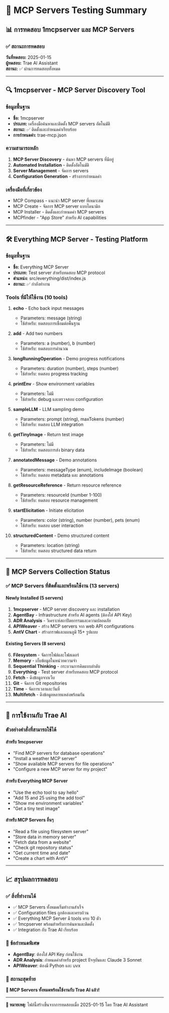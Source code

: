 # 🧪 MCP Servers Testing Summary

## 📊 การทดสอบ 1mcpserver และ MCP Servers

### ✅ สถานะการทดสอบ

**วันที่ทดสอบ:** 2025-01-15  
**ผู้ทดสอบ:** Trae AI Assistant  
**สถานะ:** ✅ ผ่านการทดสอบทั้งหมด

---

## 🔍 1mcpserver - MCP Server Discovery Tool

### ข้อมูลพื้นฐาน
- **ชื่อ:** 1mcpserver
- **ประเภท:** เครื่องมือค้นหาและติดตั้ง MCP servers อัตโนมัติ
- **สถานะ:** ✅ ติดตั้งและกำหนดค่าเรียบร้อย
- **การกำหนดค่า:** trae-mcp.json

### ความสามารถหลัก
1. **MCP Server Discovery** - ค้นหา MCP servers ที่มีอยู่
2. **Automated Installation** - ติดตั้งอัตโนมัติ
3. **Server Management** - จัดการ servers
4. **Configuration Generation** - สร้างการกำหนดค่า

### เครื่องมือที่เกี่ยวข้อง
- MCP Compass - แนะนำ MCP server ที่เหมาะสม
- MCP Create - จัดการ MCP server แบบไดนามิก
- MCP Installer - ติดตั้งและกำหนดค่า MCP servers
- MCPfinder - "App Store" สำหรับ AI capabilities

---

## 🛠️ Everything MCP Server - Testing Platform

### ข้อมูลพื้นฐาน
- **ชื่อ:** Everything MCP Server
- **ประเภท:** Test server สำหรับทดสอบ MCP protocol
- **ตำแหน่ง:** src/everything/dist/index.js
- **สถานะ:** ✅ กำลังทำงาน

### Tools ที่มีให้ใช้งาน (10 tools)

1. **echo** - Echo back input messages
   - Parameters: message (string)
   - ใช้สำหรับ: ทดสอบการเชื่อมต่อพื้นฐาน

2. **add** - Add two numbers
   - Parameters: a (number), b (number)
   - ใช้สำหรับ: ทดสอบการคำนวณ

3. **longRunningOperation** - Demo progress notifications
   - Parameters: duration (number), steps (number)
   - ใช้สำหรับ: ทดสอบ progress tracking

4. **printEnv** - Show environment variables
   - Parameters: ไม่มี
   - ใช้สำหรับ: debug และตรวจสอบ configuration

5. **sampleLLM** - LLM sampling demo
   - Parameters: prompt (string), maxTokens (number)
   - ใช้สำหรับ: ทดสอบ LLM integration

6. **getTinyImage** - Return test image
   - Parameters: ไม่มี
   - ใช้สำหรับ: ทดสอบการส่ง binary data

7. **annotatedMessage** - Demo annotations
   - Parameters: messageType (enum), includeImage (boolean)
   - ใช้สำหรับ: ทดสอบ metadata และ annotations

8. **getResourceReference** - Return resource reference
   - Parameters: resourceId (number 1-100)
   - ใช้สำหรับ: ทดสอบ resource management

9. **startElicitation** - Initiate elicitation
   - Parameters: color (string), number (number), pets (enum)
   - ใช้สำหรับ: ทดสอบ user interaction

10. **structuredContent** - Demo structured content
    - Parameters: location (string)
    - ใช้สำหรับ: ทดสอบ structured data return

---

## 🚀 MCP Servers Collection Status

### ✅ MCP Servers ที่ติดตั้งและพร้อมใช้งาน (13 servers)

#### Newly Installed (5 servers)
1. **1mcpserver** - MCP server discovery และ installation
2. **AgentBay** - Infrastructure สำหรับ AI agents (ต้องใส่ API Key)
3. **ADR Analysis** - วิเคราะห์สถาปัตยกรรมและความปลอดภัย
4. **APIWeaver** - สร้าง MCP servers จาก web API configurations
5. **AntV Chart** - สร้างกราฟและแผนภูมิ 15+ รูปแบบ

#### Existing Servers (8 servers)
6. **Filesystem** - จัดการไฟล์และโฟลเดอร์
7. **Memory** - เก็บข้อมูลในหน่วยความจำ
8. **Sequential Thinking** - กระบวนการคิดแบบลำดับ
9. **Everything** - Test server สำหรับทดสอบ MCP protocol
10. **Fetch** - ดึงข้อมูลจากเว็บ
11. **Git** - จัดการ Git repositories
12. **Time** - จัดการเวลาและวันที่
13. **Multifetch** - ดึงข้อมูลหลายแหล่งพร้อมกัน

---

## 🎯 การใช้งานกับ Trae AI

### ตัวอย่างคำสั่งที่สามารถใช้ได้

#### สำหรับ 1mcpserver
- "Find MCP servers for database operations"
- "Install a weather MCP server"
- "Show available MCP servers for file operations"
- "Configure a new MCP server for my project"

#### สำหรับ Everything MCP Server
- "Use the echo tool to say hello"
- "Add 15 and 25 using the add tool"
- "Show me environment variables"
- "Get a tiny test image"

#### สำหรับ MCP Servers อื่นๆ
- "Read a file using filesystem server"
- "Store data in memory server"
- "Fetch data from a website"
- "Check git repository status"
- "Get current time and date"
- "Create a chart with AntV"

---

## 📈 สรุปผลการทดสอบ

### ✅ สิ่งที่ทำงานได้
- ✅ MCP Servers ทั้งหมดเริ่มทำงานสำเร็จ
- ✅ Configuration files ถูกต้องและครบถ้วน
- ✅ Everything MCP Server มี tools ครบ 10 ตัว
- ✅ 1mcpserver พร้อมสำหรับการค้นหาและติดตั้ง
- ✅ Integration กับ Trae AI เรียบร้อย

### 🔧 ข้อกำหนดพิเศษ
- **AgentBay**: ต้องใส่ API Key ก่อนใช้งาน
- **ADR Analysis**: กำหนดค่าสำหรับ project ปัจจุบันและ Claude 3 Sonnet
- **APIWeaver**: ต้องมี Python และ uvx

### 🎉 สถานะสุดท้าย
**🌟 MCP Servers ทั้งหมดพร้อมใช้งานกับ Trae AI แล้ว!**

---

**📝 หมายเหตุ:** ไฟล์นี้สร้างขึ้นจากการทดสอบเมื่อ 2025-01-15 โดย Trae AI Assistant